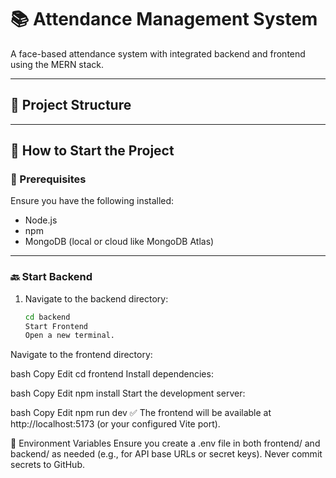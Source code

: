# 📚 Attendance Management System

A face-based attendance system with integrated backend and frontend using the MERN stack.

---

## 📁 Project Structure

---

## 🚀 How to Start the Project

### 🔧 Prerequisites

Ensure you have the following installed:

- Node.js
- npm
- MongoDB (local or cloud like MongoDB Atlas)

---

### 🔙 Start Backend

1. Navigate to the backend directory:

   ```bash
   cd backend
   Start Frontend
   Open a new terminal.
   ```

Navigate to the frontend directory:

bash
Copy
Edit
cd frontend
Install dependencies:

bash
Copy
Edit
npm install
Start the development server:

bash
Copy
Edit
npm run dev
✅ The frontend will be available at http://localhost:5173 (or your configured Vite port).

🔐 Environment Variables
Ensure you create a .env file in both frontend/ and backend/ as needed (e.g., for API base URLs or secret keys). Never commit secrets to GitHub.

